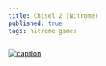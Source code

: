 ```yaml
---
title: Chisel 2 (Nitrome)
published: true
tags: nitrome games
---
```

[![caption](https://img.youtube.com/vi/6dN0MjBeEvI/0.jpg)](https://www.youtube.com/watch?v=6dN0MjBeEvI)
